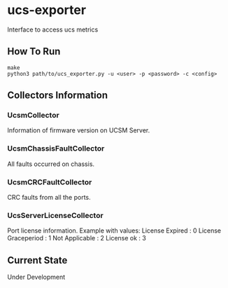 # ucs-exporter

Interface to access ucs metrics

## How To Run

```shell
make
python3 path/to/ucs_exporter.py -u <user> -p <password> -c <config>
```

## Collectors Information

### UcsmCollector

Information of firmware version on UCSM Server.

### UcsmChassisFaultCollector

All faults occurred on chassis.

### UcsmCRCFaultCollector

CRC faults from all the ports.

### UcsServerLicenseCollector

Port license information.
Example with values:
    License Expired : 0
    License Graceperiod : 1
    Not Applicable : 2
    License ok : 3

## Current State

Under Development
